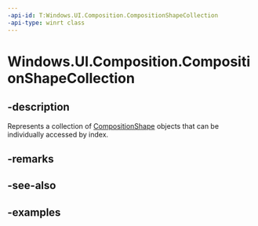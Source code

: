 ```yaml
---
-api-id: T:Windows.UI.Composition.CompositionShapeCollection
-api-type: winrt class
---
```


<!-- Class syntax.
public class CompositionShapeCollection : CompositionObject, CompositionObject, IIterable<CompositionShape>, IVector<CompositionShape>
-->

# Windows.UI.Composition.CompositionShapeCollection

## -description

Represents a collection of [CompositionShape](compositionshape.md) objects that can be individually accessed by index.



## -remarks

## -see-also

## -examples

